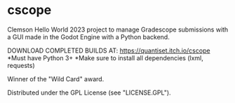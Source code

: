 # cscope
Clemson Hello World 2023 project to manage Gradescope submissions with a GUI made in the Godot Engine with a Python backend. 

DOWNLOAD COMPLETED BUILDS AT:
https://quantiset.itch.io/cscope
*Must have Python 3+
*Make sure to install all dependencies (lxml, requests)

Winner of the "Wild Card" award.

Distributed under the GPL License (see "LICENSE.GPL").
